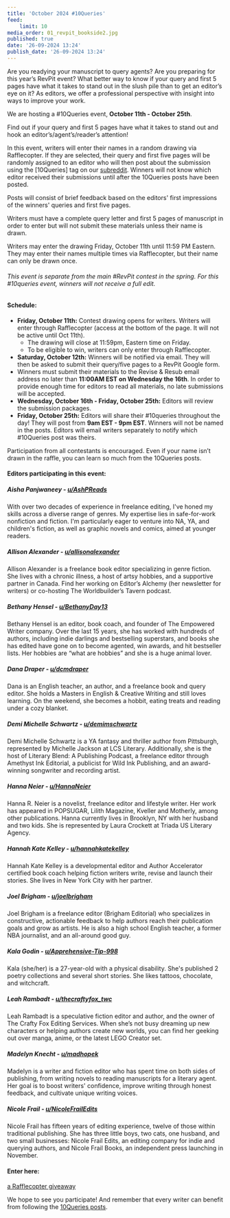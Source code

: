 ```yaml
---
title: 'October 2024 #10Queries'
feed:
    limit: 10
media_order: 01_revpit_bookside2.jpg
published: true
date: '26-09-2024 13:24'
publish_date: '26-09-2024 13:24'
---
```


Are you readying your manuscript to query agents? Are you preparing for this year’s RevPit event? What better way to know if your query and first 5 pages have what it takes to stand out in the slush pile than to get an editor’s eye on it? As editors, we offer a professional perspective with insight into ways to improve your work.

We are hosting a #10Queries event, **October 11th - October 25th**.
 
Find out if your query and first 5 pages have what it takes to stand out and hook an editor’s/agent’s/reader’s attention! 
 
In this event, writers will enter their names in a random drawing via Rafflecopter. If they are selected, their query and first five pages will be randomly assigned to an editor who will then post about the submission using the [10Queries] tag on our [subreddit](https://www.reddit.com/r/RevPit?target=_blank). Winners will not know which editor received their submissions until after the 10Queries posts have been posted.
 
Posts will consist of brief feedback based on the editors' first impressions of the winners' queries and first five pages. 
 
Writers must have a complete query letter and first 5 pages of manuscript in order to enter but will not submit these materials unless their name is drawn.
 
Writers may enter the drawing Friday, October 11th until 11:59 PM Eastern. They may enter their names multiple times via Rafflecopter, but their name can only be drawn once. 
 
###### This event is separate from the main #RevPit contest in the spring. For this #10queries event, winners will not receive a full edit.

#### Schedule:

 * **Friday, October 11th:** Contest drawing opens for writers. Writers will enter through Rafflecopter (access at the bottom of the page. It will not be active until Oct 11th). 
    * The drawing will close at 11:59pm, Eastern time on Friday. 
    * To be eligible to win, writers can only enter through Rafflecopter.
 * **Saturday, October 12th:** Winners will be notified via email. They will then be asked to submit their query/five pages to a RevPit Google form. 
 * Winners must submit their materials to the Revise & Resub email address no later than **11:00AM EST on Wednesday the 16th**. In order to provide enough time for editors to read all materials, no late submissions will be accepted.
 * **Wednesday, October 16th - Friday, October 25th:** Editors will review the submission packages.
 * **Friday, October 25th:** Editors will share their #10queries throughout the day! They will post from **9am EST - 9pm EST**. Winners will not be named in the posts. Editors will email writers separately to notify which #10Queries post was theirs.
 
Participation from all contestants is encouraged. Even if your name isn’t drawn in the raffle, you can learn so much from the 10Queries posts.


#### Editors participating in this event:

##### Aisha Panjwaneey - [u/AshPReads](https://www.reddit.com/user/AshPReads?target=_blank)

With over two decades of experience in freelance editing, I've honed my skills across a diverse range of genres. My expertise lies in safe-for-work nonfiction and fiction. I'm particularly eager to venture into NA, YA, and children's fiction, as well as graphic novels and comics, aimed at younger readers.

##### Allison Alexander - [u/allisonalexander](https://www.reddit.com/user/allisonalexander?target=_blank)

Allison Alexander is a freelance book editor specializing in genre fiction. She lives with a chronic illness, a host of artsy hobbies, and a supportive partner in Canada. Find her working on Editor’s Alchemy (her newsletter for writers) or co-hosting The Worldbuilder’s Tavern podcast.

##### Bethany Hensel - [u/BethanyDay13](https://www.reddit.com/user/BethanyDay13?target=_blank)

Bethany Hensel is an editor, book coach, and founder of The Empowered Writer company. Over the last 15 years, she has worked with hundreds of authors, including indie darlings and bestselling superstars, and books she has edited have gone on to become agented, win awards, and hit bestseller lists. Her hobbies are “what are hobbies” and she is a huge animal lover.

##### Dana Draper - [u/dcmdraper](https://www.reddit.com/user/dcmdraper?target=_blank)

Dana is an English teacher, an author, and a freelance book and query editor. She holds a Masters in English & Creative Writing and still loves learning. On the weekend, she becomes a hobbit, eating treats and reading under a cozy blanket.

##### Demi Michelle Schwartz - [u/demimschwartz](https://www.reddit.com/user/demimschwartz?target=_blank)

Demi Michelle Schwartz is a YA fantasy and thriller author from Pittsburgh, represented by Michelle Jackson at LCS Literary. Additionally, she is the host of Literary Blend: A Publishing Podcast, a freelance editor through Amethyst Ink Editorial, a publicist for Wild Ink Publishing, and an award-winning songwriter and recording artist.

##### Hanna Neier - [u/HannaNeier](https://www.reddit.com/user/HannaNeier?target=_blank)

Hanna R. Neier is a novelist, freelance editor and lifestyle writer. Her work has appeared in POPSUGAR, Lilith Magazine, Kveller and Motherly, among other publications. Hanna currently lives in Brooklyn, NY with her husband and two kids. She is represented by Laura Crockett at Triada US Literary Agency.

##### Hannah Kate Kelley - [u/hannahkatekelley](https://www.reddit.com/user/hannahkatekelley?target=_blank)

Hannah Kate Kelley is a developmental editor and Author Accelerator certified book coach helping fiction writers write, revise and launch their stories. She lives in New York City with her partner.

##### Joel Brigham - [u/joelbrigham](https://www.reddit.com/user/joelbrigham?target=_blank)

Joel Brigham is a freelance editor (Brigham Editorial) who specializes in constructive, actionable feedback to help authors reach their publication goals and grow as artists. He is also a high school English teacher, a former NBA journalist, and an all-around good guy. 

##### Kala Godin - [u/Apprehensive-Tip-998](https://www.reddit.com/user/Apprehensive-Tip-998?target=_blank)

Kala (she/her) is a 27-year-old with a physical disability. She's published 2 poetry collections and several short stories. She likes tattoos, chocolate, and witchcraft.

##### Leah Rambadt - [u/thecraftyfox_twc](https://www.reddit.com/user/thecraftyfox_twc?target=_blank)

Leah Rambadt is a speculative fiction editor and author, and the owner of The Crafty Fox Editing Services. When she’s not busy dreaming up new characters or helping authors create new worlds, you can find her geeking out over manga, anime, or the latest LEGO Creator set.

##### Madelyn Knecht - [u/madhopek](https://www.reddit.com/user/madhopek?target=_blank)

Madelyn is a writer and fiction editor who has spent time on both sides of publishing, from writing novels to reading manuscripts for a literary agent. Her goal is to boost writers' confidence, improve writing through honest feedback, and cultivate unique writing voices.

##### Nicole Frail - [u/NicoleFrailEdits](https://www.reddit.com/user/nicolefrailedits?target=_blank)

Nicole Frail has fifteen years of editing experience, twelve of those within traditional publishing. She has three little boys, two cats, one husband, and two small businesses: Nicole Frail Edits, an editing company for indie and querying authors, and Nicole Frail Books, an independent press launching in November.


#### Enter here:

<a class="rcptr" href="http://www.rafflecopter.com/rafl/display/4bed576919/" rel="nofollow" data-raflid="4bed576919" data-theme="classic" data-template="" id="rcwidget_if3qlb28">a Rafflecopter giveaway</a>
<script src="https://widget-prime.rafflecopter.com/launch.js"></script>

We hope to see you participate! And remember that every writer can benefit from following the [10Queries posts](https://www.reddit.com/r/RevPit/?f=flair_name%3A%2210Queries%22). 